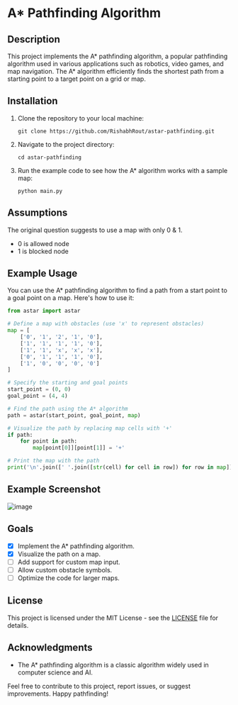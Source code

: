 # A* Pathfinding Algorithm

## Description

This project implements the A* pathfinding algorithm, a popular pathfinding algorithm used in various applications such as robotics, video games, and map navigation. The A* algorithm efficiently finds the shortest path from a starting point to a target point on a grid or map.

## Installation

1. Clone the repository to your local machine:

   ```shell
   git clone https://github.com/RishabhRout/astar-pathfinding.git
   ```

2. Navigate to the project directory:

   ```shell
   cd astar-pathfinding
   ```

3. Run the example code to see how the A* algorithm works with a sample map:

   ```shell
   python main.py
   ```

## Assumptions

The original question suggests to use a map with only 0 & 1.
 - 0 is allowed node 
 - 1 is blocked node

## Example Usage

You can use the A* pathfinding algorithm to find a path from a start point to a goal point on a map. Here's how to use it:

```python
from astar import astar

# Define a map with obstacles (use 'x' to represent obstacles)
map = [
    ['0', '1', '2', '1', '0'],
    ['1', '1', '1', '1', '0'],
    ['1', '1', 'x', 'x', 'x'],
    ['0', '1', '1', '1', '0'],
    ['1', '0', '0', '0', '0']
]

# Specify the starting and goal points
start_point = (0, 0)
goal_point = (4, 4)

# Find the path using the A* algorithm
path = astar(start_point, goal_point, map)

# Visualize the path by replacing map cells with '+'
if path:
    for point in path:
        map[point[0]][point[1]] = '+'

# Print the map with the path
print('\n'.join([' '.join([str(cell) for cell in row]) for row in map]))
```

## Example Screenshot

![image](https://github.com/RishabhRout/astar-pathfinding/assets/91580698/e6ce3c02-a5eb-4f87-bd12-635d2578df81)


## Goals

- [x] Implement the A* pathfinding algorithm.
- [x] Visualize the path on a map.
- [ ] Add support for custom map input.
- [ ] Allow custom obstacle symbols.
- [ ] Optimize the code for larger maps.

## License

This project is licensed under the MIT License - see the [LICENSE](LICENSE) file for details.

## Acknowledgments

- The A* pathfinding algorithm is a classic algorithm widely used in computer science and AI.

Feel free to contribute to this project, report issues, or suggest improvements. Happy pathfinding!

